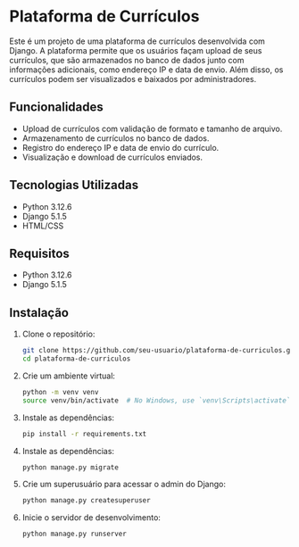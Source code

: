 # Plataforma de Currículos

Este é um projeto de uma plataforma de currículos desenvolvida com Django. A plataforma permite que os usuários façam upload de seus currículos, que são armazenados no banco de dados junto com informações adicionais, como endereço IP e data de envio. Além disso, os currículos podem ser visualizados e baixados por administradores.

## Funcionalidades

- Upload de currículos com validação de formato e tamanho de arquivo.
- Armazenamento de currículos no banco de dados.
- Registro do endereço IP e data de envio do currículo.
- Visualização e download de currículos enviados.

## Tecnologias Utilizadas

- Python 3.12.6
- Django 5.1.5
- HTML/CSS

## Requisitos

- Python 3.12.6
- Django 5.1.5

## Instalação

1. Clone o repositório:

   ```bash
   git clone https://github.com/seu-usuario/plataforma-de-curriculos.git
   cd plataforma-de-curriculos

2. Crie um ambiente virtual:

    ```bash
    python -m venv venv
    source venv/bin/activate  # No Windows, use `venv\Scripts\activate`

3. Instale as dependências:

    ```bash
    pip install -r requirements.txt

4. Instale as dependências:

    ```bash
    python manage.py migrate

5. Crie um superusuário para acessar o admin do Django:

    ```bash
    python manage.py createsuperuser

6. Inicie o servidor de desenvolvimento:

    ```bash
    python manage.py runserver

